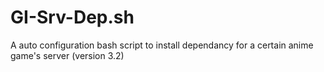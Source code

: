 # GI-Srv-Dep.sh
A auto configuration bash script to install dependancy for a certain anime game's server (version 3.2)
